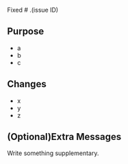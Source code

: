 Fixed # .(issue ID)

## Purpose

- a
- b
- c

## Changes

- x
- y
- z

## (Optional)Extra Messages

Write something supplementary.
